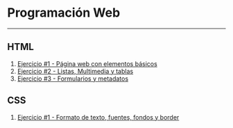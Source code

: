 # Programación Web
---
## HTML
1. [Ejercicio #1 - Página web con elementos básicos](/HTML//01-pagina-web-con-elementos-basicos/index.html)
2. [Ejercicio #2 - Listas, Multimedia y tablas](/HTML//02-ejercicio-listas-multimedia-tablas/index.html)
3. [Ejercicio #3 - Formularios y metadatos](/HTML//03-formularios-y-metadatos/index.html)
## CSS
1. [Ejercicio #1 - Formato de texto, fuentes, fondos y border](/CSS/01-formato-de-texto-fuentes-fondos-y-border/index.html)
